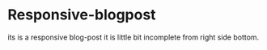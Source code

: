 # Responsive-blogpost
its is a responsive blog-post it is little bit incomplete from right side bottom.
